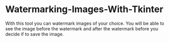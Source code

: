 ﻿# Watermarking-Images-With-Tkinter
With this tool you can watermark images of your choice.
You will be able to see the image before the watermark and after the watermark before you decide if to save the image.
